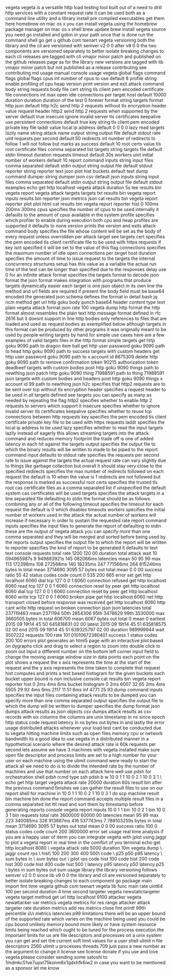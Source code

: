 vegeta vegeta is a versatile http load testing tool built out of a need to drill http services with a constant request rate it can be used both as a command line utility and a library install pre compiled executables get them here homebrew on mac os x you can install vegeta using the homebrew package manager on mac os x shell brew update brew install vegeta source you need go installed and gobin in your path once that is done run the command shell go get u github com tsenart vegeta versioning both the library and the cli are versioned with semver v2 0 0 after v8 0 0 the two components are versioned separately to better isolate breaking changes to each cli releases are tagged with cli vmajor minor patch and published on the github releases page as for the library new versions are tagged with lib vmajor minor patch but not published as a release contributing see contributing md usage manual console usage vegeta global flags command flags global flags cpus int number of cpus to use default 8 profile string enable profiling of cpu heap version print version and exit attack command body string requests body file cert string tls client pem encoded certificate file connections int max open idle connections per target host default 10000 duration duration duration of the test 0 forever format string targets format http json default http h2c send http 2 requests without tls encryption header value request header http2 send http 2 requests when supported by the server default true insecure ignore invalid server tls certificates keepalive use persistent connections default true key string tls client pem encoded private key file laddr value local ip address default 0 0 0 0 lazy read targets lazily name string attack name output string output file default stdout rate uint requests per second default 50 redirects int number of redirects to follow 1 will not follow but marks as success default 10 root certs value tls root certificate files comma separated list targets string targets file default stdin timeout duration requests timeout default 30s workers uint initial number of workers default 10 report command inputs string input files comma separated default stdin output string output file default stdout reporter string reporter text json plot hist buckets default text dump command dumper string dumper json csv default json inputs string input files comma separated default stdin output string output file default stdout examples echo get http localhost vegeta attack duration 5s tee results bin vegeta report vegeta attack targets targets txt results bin vegeta report inputs results bin reporter json metrics json cat results bin vegeta report reporter plot plot html cat results bin vegeta report reporter hist 0 100ms 200ms 300ms cpus specifies the number of cpus to be used internally it defaults to the amount of cpus available in the system profile specifies which profiler to enable during execution both cpu and heap profiles are supported it defaults to none version prints the version and exits attack command body specifies the file whose content will be set as the body of every request unless overridden per attack target see targets cert specifies the pem encoded tls client certificate file to be used with https requests if key isnt specified it will be set to the value of this flag connections specifies the maximum number of idle open connections per target host duration specifies the amount of time to issue request to the targets the internal concurrency structures setup has this value as a variable the actual run time of the test can be longer than specified due to the responses delay use 0 for an infinite attack format specifies the targets format to decode json format the json format makes integration with programs that produce targets dynamically easier each target is one json object in its own line the method and url fields are required if present the body field must be base64 encoded the generated json schema defines the format in detail bash jq ncm method get url http goku body punch base64 header content type text plain vegeta attack format json rate 100 vegeta dump http format the http format almost resembles the plain text http message format defined in rfc 2616 but it doesnt support in line http bodies only references to files that are loaded and used as request bodies as exemplified below although targets in this format can be produced by other programs it was originally meant to be used by people writing targets by hand for simple use cases here are a few examples of valid targets files in the http format simple targets get http goku 9090 path to dragon item ball get http user password goku 9090 path to head http goku 9090 path to success targets with custom headers get http user password goku 9090 path to x account id 8675309 delete http goku 9090 path to remove confirmation token 90215 authorization token deadbeef targets with custom bodies post http goku 9090 things path to newthing json patch http goku 9090 thing 71988591 path to thing 71988591 json targets with custom bodies and headers post http goku 9090 things x account id 99 path to newthing json h2c specifies that http2 requests are to be sent over tcp without tls encryption header specifies a request header to be used in all targets defined see targets you can specify as many as needed by repeating the flag http2 specifies whether to enable http 2 requests to servers which support it insecure specifies whether to ignore invalid server tls certificates keepalive specifies whether to reuse tcp connections between http requests key specifies the pem encoded tls client certificate private key file to be used with https requests laddr specifies the local ip address to be used lazy specifies whether to read the input targets lazily instead of eagerly this allows streaming targets into the attack command and reduces memory footprint the trade off is one of added latency in each hit against the targets output specifies the output file to which the binary results will be written to made to be piped to the report command input defaults to stdout rate specifies the requests per second rate to issue against the targets the actual request rate can vary slightly due to things like garbage collection but overall it should stay very close to the specified redirects specifies the max number of redirects followed on each request the default is 10 when the value is 1 redirects are not followed but the response is marked as successful root certs specifies the trusted tls root cas certificate files as a comma separated list if unspecified the default system cas certificates will be used targets specifies the attack targets in a line separated file defaulting to stdin the format should be as follows combining any or all of the following timeout specifies the timeout for each request the default is 0 which disables timeouts workers specifies the initial number of workers used in the attack the actual number of workers will increase if necessary in order to sustain the requested rate report command inputs specifies the input files to generate the report of defaulting to stdin these are the output of vegeta attack you can specify more than one comma separated and they will be merged and sorted before being used by the reports output specifies the output file to which the report will be written to reporter specifies the kind of report to be generated it defaults to text text console requests total rate 1200 120 00 duration total attack wait 10 094965987s 9 949883921s 145 082066ms latencies mean 50 95 99 max 113 172398ms 108 272568ms 140 18235ms 247 771566ms 264 815246ms bytes in total mean 3714690 3095 57 bytes out total mean 0 0 00 success ratio 55 42 status codes code count 0 535 200 665 error set get http localhost 6060 dial tcp 127 0 0 1 6060 connection refused get http localhost 6060 read tcp 127 0 0 1 6060 connection reset by peer get http localhost 6060 dial tcp 127 0 0 1 6060 connection reset by peer get http localhost 6060 write tcp 127 0 0 1 6060 broken pipe get http localhost 6060 net http transport closed before response was received get http localhost 6060 http cant write http request on broken connection json json latencies total 237119463 mean 2371194 50th 2854306 95th 3478629 99th 3530000 max 3660505 bytes in total 606700 mean 6067 bytes out total 0 mean 0 earliest 2015 09 19t14 45 50 645818631 02 00 latest 2015 09 19t14 45 51 635818575 02 00 end 2015 09 19t14 45 51 639325797 02 00 duration 989999944 wait 3507222 requests 100 rate 101 01010672380401 success 1 status codes 200 100 errors plot generates an html5 page with an interactive plot based on dygraphs click and drag to select a region to zoom into double click to zoom out input a different number on the bottom left corner input field to change the moving average window size in data points each point on the plot shows a request the x axis represents the time at the start of the request and the y axis represents the time taken to complete that request hist computes and prints a text based histogram for the given buckets each bucket upper bound is non inclusive console cat results bin vegeta report reporter hist 0 2ms 4ms 6ms bucket histogram 0 2ms 6007 32 65 2ms 4ms 5505 29 92 4ms 6ms 2117 11 51 6ms inf 4771 25 93 dump command inputs specifies the input files containing attack results to be dumped you can specify more than one comma separated output specifies the output file to which the dump will be written to dumper specifies the dump format json dumps attack results as json objects csv dumps attack results as csv records with six columns the columns are unix timestamp in ns since epoch http status code request latency in ns bytes out bytes in and lastly the error usage distributed attacks whenever your load test cant be conducted due to vegeta hitting machine limits such as open files memory cpu or network bandwidth its a good idea to use vegeta in a distributed manner in a hypothetical scenario where the desired attack rate is 60k requests per second lets assume we have 3 machines with vegeta installed make sure open file descriptor and process limits are set to a high number for your user on each machine using the ulimit command were ready to start the attack all we need to do is to divide the intended rate by the number of machines and use that number on each attack here well use pdsh for orchestration shell pdsh rcmd type ssh pdsh b w 10 0 1 1 10 0 2 1 10 0 3 1 \ echo get http target vegeta attack rate 20000 duration 60s result bin after the previous command finishes we can gather the result files to use on our report shell for machine in 10 0 1 1 10 0 2 1 10 0 3 1 do scp machine result bin machine bin done the report command accepts multiple result files in a comma separated list itll read and sort them by timestamp before generating reports console vegeta report inputs 10 0 1 1 bin 10 0 2 1 bin 10 0 3 1 bin requests total rate 3600000 60000 00 latencies mean 95 99 max 223 340085ms 326 913687ms 416 537743ms 7 788103259s bytes in total mean 3714690 3095 57 bytes out total mean 0 0 00 success ratio 100 0 status codes code count 200 3600000 error set usage real time analysis if you are a happy user of iterm you can integrate vegeta with jplot using jaggr to plot a vegeta report in real time in the comfort of you terminal echo get http localhost 8080 \ vegeta attack rate 5000 duration 10m vegeta dump \ jaggr count rps \ hist\ 100 200 300 400 500\ code \ p25 p50 p95 latency \ sum bytes in \ sum bytes out \ jplot rps code hist 100 code hist 200 code hist 300 code hist 400 code hist 500 \ latency p95 latency p50 latency p25 \ bytes in sum bytes out sum usage library the library versioning follows semver v2 0 0 since lib v9 0 0 the library and cli are versioned separately to better isolate breaking changes to each component go package main import fmt time vegeta github com tsenart vegeta lib func main rate uint64 100 per second duration 4 time second targeter vegeta newstatictargeter vegeta target method get url http localhost 9100 attacker vegeta newattacker var metrics vegeta metrics for res range attacker attack targeter rate duration metrics add res metrics close fmt printf 99th percentile s\n metrics latencies p99 limitations there will be an upper bound of the supported rate which varies on the machine being used you could be cpu bound unlikely memory bound more likely or have system resource limits being reached which ought to be tuned for the process execution the important limits for us are file descriptors and processes on a unix system you can get and set the current soft limit values for a user shell ulimit n file descriptors 2560 ulimit u processes threads 709 just pass a new number as the argument to change it license see license donate if you use and love vegeta please consider sending some satoshi to 1mdmkc51ve7upxt75konm6x1qdxhfk6iw2 in case you want to be mentioned as a sponsor let me know